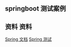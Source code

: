 ## springboot 测试案例

## 资料   资料
[Spring 文档](https://spring.io/guides)
[Spring 测试](https://spring.io/guides)
